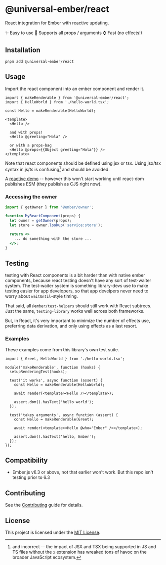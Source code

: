 # @universal-ember/react

React integration for Ember with reactive updating.

✨ Easy to use
🎉 Supports all props / arguments
⌚ Fast (no effects!)

## Installation

```
pnpm add @universal-ember/react
```

## Usage

Import the react component into an ember component and render it.

```gjs
import { makeRenderable } from '@universal-ember/react';
import { HelloWorld } from './hello-world.tsx';

const Hello = makeRenderable(HelloWorld);

<template>
  <Hello />

  and with props!
  <Hello @greeting="Hola" />

  or with a props-bag
  <Hello @props={{Object greeting="Hola"}} />
</template>
```

Note that react components should be defined using jsx or tsx. Using jsx/tsx syntax in  js/ts is confusing[^and-incorrect] and should be avoided. 

[^and-incorrect]: and incorrect -- the impact of JSX and TSX being supported in JS and TS files without the `x` extension has wreaked tons of havoc on the broader JavaScript ecosystem.

A [reactive demo](https://limber.glimdown.com/edit?c=JYWwDg9gTgLgBAYQuCA7Apq%2BAzKy4DkAAgOYA2oI6UA9AMbKQZYEDcAUKJLHAN5wwoAQzoBrdABM4AXzi58xcpWo1BI0cFQk2nFD350o6ITHQAlTBOpCARmXQy5eEISIBXVMABu1AM5CyAFp0EBsVIxEYHV1ueH4AFQghXxgkLCFNagAaASSUx3kXAgi6GECYPJhgbABPaIZUfNQIKtq4AF44AAoASg6APlzkmC6AIgB3CHGc3wg4Y18a0Z6OBvzE4d8ABWgYAI64ECFxC1QrYTt0Lo2UtL3MqBX2dhoaOAtI72AYGoBCdjW8BgAAsQg5OnR0GQyF0CBQSMCok92OgAB6xOBWbBCNxkeB0MjJXxwAASULIEAA6tAyFI0aYzsSkChmHF2HA4EQ1GJJHAGB54J0AAwcDlc4Q8qQgsEHOHABFRDjsuCaQxgrAHXoDATA4C%2BAB0-I1AGpOgBGUW5EjkdDxUFUTV9dqDEF6-XSh2dV0Gj3g9qdOUKghwAD8hAkQigomDAC5CPDEdEOQAeUzgQmmfrKjkINxQIxYBx2sFx3i8b3u%2B3oaTSbNwZM3GDbXb7Oscsu-QKBOB2vUq4kAKzc%2BWlcBseHGvmocAA8jYB%2BhSjlmq6tHIhKg6DU4F2a23OWA8GBfO0y3OF6UdWD2r7DXmCzAa3A6zQs3XkzY3DAKqg4GgCcAYinuWuo%2BhA1r2MWVA1v0FQQQ4vrJjQn7fmgWYcimKE-s%2BGEYT8YDoO0oxYWgow4bhf6bhQQFliu1Q1DB%2B6NnA4zfMCcAlGUFTDPR77IV%2BP7ofWqghGAGboFmtZAA&format=gjs&shadowdom=off) -- however this won't start working until react-dom publishes ESM (they publish as CJS right now).


### Accessing the owner

```jsx
import { getOwner } from '@ember/owner';

function MyReactComponent(props) {
  let owner = getOwner(props);
  let store = owner.lookup('service:store');

  return <>
    ... do something with the store ...
  </>;
}
```

## Testing

testing with React components is a bit harder than with native ember components, because react testing doesn't have any sort of test-waiter system.  The test-waiter system is something library-devs use to make testing easier for app developers, so that app develpers never need to worry about `waitUntil`-style timing.

That said, all `@ember/test-helpers` should still work with React subtrees. 
Just the same, `testing-library` works well across both frameworks.

But, in React, it's very important to minimize the number of effects use, preferring data derivation, and only using effects as a last resort.


### Examples


These examples come from this library's own test suite.

```gjs
import { Greet, HelloWorld } from './hello-world.tsx';

module('makeRenderable', function (hooks) {
  setupRenderingTest(hooks);

  test('it works', async function (assert) {
    const Hello = makeRenderable(HelloWorld);

    await render(<template><Hello /></template>);

    assert.dom().hasText('hello world');
  });

  test('takes arguments', async function (assert) {
    const Hello = makeRenderable(Greet);

    await render(<template><Hello @who="Ember" /></template>);

    assert.dom().hasText('hello, Ember');
  });
});
```

## Compatibility

- Ember.js v6.3 or above, not that earlier won't work. But this repo isn't testing prior to 6.3


## Contributing

See the [Contributing](CONTRIBUTING.md) guide for details.

## License

This project is licensed under the [MIT License](LICENSE.md).
